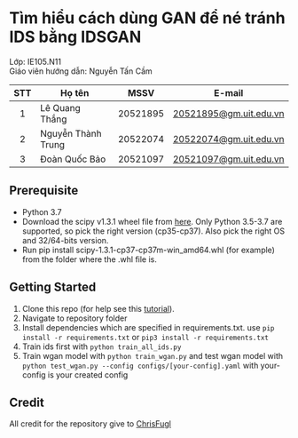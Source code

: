 # Tìm hiểu cách dùng GAN để né tránh IDS bằng IDSGAN
Lớp: IE105.N11 <br/>
Giáo viên hướng dẫn: Nguyễn Tấn Cầm

| STT | Họ tên | MSSV | E-mail |
| :---: | --- | --- | --- |
| 1 | Lê Quang Thắng | 20521895 | 20521895@gm.uit.edu.vn |
| 2 | Nguyễn Thành Trung | 20522074 | 20522074@gm.uit.edu.vn |
| 3 | Đoàn Quốc Bảo | 20521097 | 20521097@gm.uit.edu.vn |

## Prerequisite

* Python 3.7
* Download the scipy v1.3.1 wheel file from [here](https://github.com/scipy/scipy/releases/tag/v1.3.1). Only Python 3.5-3.7 are supported, so pick the right version (cp35-cp37). Also pick the right OS and 32/64-bits version.
* Run pip install scipy-1.3.1-cp37-cp37m-win_amd64.whl (for example) from the folder where the .whl file is.

## Getting Started

1. Clone this repo (for help see this [tutorial](https://github.com/photonrays/Intrusing-Detection-System-Attack)).
2. Navigate to repository folder
3. Install dependencies which are specified in requirements.txt. use `pip install -r requirements.txt` or `pip3 install -r requirements.txt`
4. Train ids first with `python train_all_ids.py`
5. Train wgan model with `python train_wgan.py` and test wgan model with `python test_wgan.py --config configs/[your-config].yaml` with your-config is your created config

## Credit

All credit for the repository give to [ChrisFugl](https://github.com/ChrisFugl)
